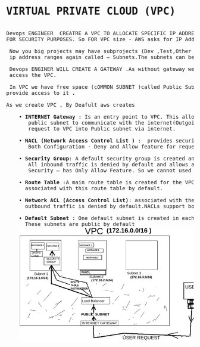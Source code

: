 
<pre>
<h1>VIRTUAL PRIVATE CLOUD (VPC)</h1>
Devops ENGINEER  CREATRE A VPC TO ALLOCATE SPECIFIC IP ADDRESS RANGE TO OUR PROJECTS
FOR SECURITY PURPOSES. So FOR VPC size - AWS asks for IP Address Ranges.

 Now you big projects may have subprojects (Dev ,Test,Other etc): so we will split 
 ip address ranges again called – Subnets.The subnets can be public and private.

 Devops ENGINER WILL CREATE A GATEWAY .As without gateway we wont be able to
 access the VPC. 

 In VPC we have free space (cOMMON SUBNET )called Public Subnet . And internet gateway 
provide access to it .

As we create VPC , By Deafult aws creates
 
    • <B>INTERNET Gateway </B>: Is an entry point to VPC. This allows instances in the default
       public subnet to communicate with the internet(Outgoing Requests) and allows incoming 
       request to VPC into Public subnet via internet. 
      
    • <B>NACL (Network Access Control List )</B> :  provides security a subnet level Of VPC. It has 
       Both Configuration - Deny and Allow feature for requests.
 
    • <B>Security Group</B>: A default security group is created and associated with the VPC. 
       All inbound traffic is denied by default and allows all outbound traffic.
       Security – has Only Allow Feature. So we cannot used Deny feature here.
 
    • <B>Route Table </B>:A main route table is created for the VPC, and all subnets are 
      associated with this route table by default. 
 
    • <B>Network ACL (Access Control List)</B>: associated with the VPC.  All inbound and 
      outbound traffic is denied by default.NACLs support both allow and deny traffic rules.
 
    • <B>Default Subnet </B>: One default subnet is created in each Availability Zone within the VPC.
      These subnets are public by default
    <IMG SRC="VPC.png">
    <h4></h4>
</pre>



<pre>
<h1></h1>
    <h4></h4>
</pre>



<pre>
<h1></h1>
    <h4></h4>
</pre>
